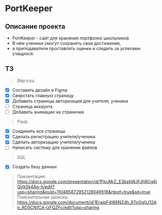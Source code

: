 # PortKeeper

## Описание проекта
* PortKeeper - сайт для хранения портфолио школьников
* В нём ученики смогут сохранять свои достижения,
* а преподаватели проставлять оценки и следить за успехами учащихся.

## ТЗ
> Вёртска
- [x] Составить дизайн в Figma
- [x] Сверстать главную страницу
- [x] Добавить страницы авторизации для учителя, ученика
- [ ] Страница аккаунта
- [ ] Добавить анимации на странички
> Flask
- [x] Соединить все страницы
- [x] Сделать регистрацию учителя/ученика
- [x] Сделать авторизацию учителя/ученика
- [ ] Написать систему для хранения файлов
> SQL
- [x] Создать базу данных

> Презентация: https://docs.google.com/presentation/d/1FbuMrZ_E3bzkWJFJhRCg6iQVk0k4Ap-h/edit?usp=sharing&ouid=110485872952128049518&rtpof=true&sd=true
> Пояснительная записка: https://docs.google.com/document/d/1ErajpF4I66NZdh_9ToGg0J12Ae_RD5CN1CA-izFQZFc/edit?usp=sharing
